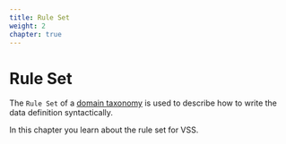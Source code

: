 ```yaml
---
title: Rule Set
weight: 2
chapter: true
---
```


# Rule Set

The `Rule Set` of a [domain taxonomy](/vehicle_signal_specification/introduction/taxonomy/) is used to describe how to write the data definition syntactically.

In this chapter you learn about the rule set for VSS.
